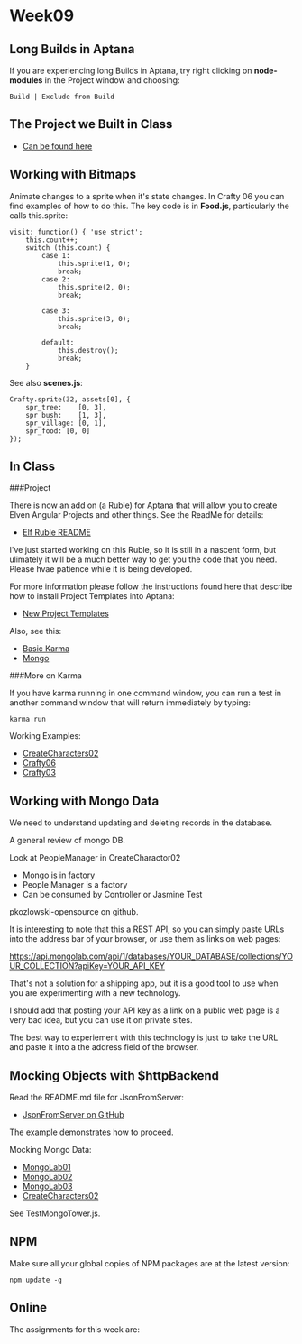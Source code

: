 Week09
======

Long Builds in Aptana
---------------------

If you are experiencing long Builds in Aptana, try right clicking on
**node-modules** in the Project window and choosing:

	Build | Exclude from Build

The Project we Built in Class
-----------------------------

- [Can be found here](https://github.com/charliecalvert/JsObjects/tree/master/JavaScript/Design/AngularModularKarma)

Working with Bitmaps
--------------------

Animate changes to a sprite when it's state changes. In Crafty 06 you
can find examples of how to do this. The key code is in **Food.js**,
particularly the calls this.sprite:

	visit: function() { 'use strict';
		this.count++;
		switch (this.count) {
			case 1:
				this.sprite(1, 0);
				break;
			case 2:
				this.sprite(2, 0);
				break;

			case 3:
				this.sprite(3, 0);
				break;

			default:
				this.destroy();
				break;
		}

See also **scenes.js**:

	Crafty.sprite(32, assets[0], {
		spr_tree:    [0, 3],
		spr_bush:    [1, 3],
		spr_village: [0, 1],
		spr_food: [0, 0]			
	});

In Class
--------

###Project

There is now an add on (a Ruble) for Aptana that will allow you to 
create Elven Angular Projects and other things. See the ReadMe for
details:

- [Elf Ruble README](https://github.com/charliecalvert/ElfRuble/blob/master/README.md)

I've just started working on this Ruble, so it is still in a nascent 
form, but ulimately it will be a much better way to get you the code
that you need. Please hvae patience while it is being developed.

For more information please follow the instructions found here that describe how to install
Project Templates into Aptana:

- [New Project Templates](http://elvenware.com/charlie/development/web/JavaScript/Angular.html#angular-starter-projects)

Also, see this:

- [Basic Karma](https://github.com/charliecalvert/AngularKarma/blob/master/README.md)
- [Mongo](https://github.com/charliecalvert/AngularMongoBootstrapTest/blob/master/README.md)

###More on Karma

If you have karma running in one command window, you can run a test in another 
command window that will return immediately  by typing:

	karma run

Working Examples:

- [CreateCharacters02](https://github.com/charliecalvert/JsObjects/tree/master/JavaScript/Games/CharacterCreate02)
- [Crafty06](https://github.com/charliecalvert/JsObjects/tree/master/JavaScript/Games/Crafty06)
- [Crafty03](https://github.com/charliecalvert/JsObjects/tree/master/JavaScript/Games/Crafty03)

Working with Mongo Data
-----------------------

We need to understand updating and deleting records in the database.

A general review of mongo DB.

Look at PeopleManager in CreateCharactor02

- Mongo is in factory
- People Manager is a factory
- Can be consumed by Controller or Jasmine Test

pkozlowski-opensource on github.

It is interesting to note that this a REST API, so you can simply 
paste URLs into the address bar of your browser, or use them as 
links on web pages:

https://api.mongolab.com/api/1/databases/YOUR_DATABASE/collections/YOUR_COLLECTION?apiKey=YOUR_API_KEY

That's not a solution for a shipping app, but it is a good tool to 
use when you are experimenting with a new technology.

I should add that posting your API key as a link on a public web 
page is a very bad idea, but you can use it on private sites.

The best way to experiement with this technology is just to take the 
URL and paste it into a the address field of the browser.

Mocking Objects with $httpBackend
---------------

Read the README.md file for JsonFromServer:

- [JsonFromServer on GitHub](https://github.com/charliecalvert/JsObjects/blob/master/JavaScript/Design/JsonFromServer/README.md)

The example demonstrates how to proceed.

Mocking Mongo Data:

- [MongoLab01](https://github.com/charliecalvert/JsObjects/tree/master/Data/MongoLab01)
- [MongoLab02](https://github.com/charliecalvert/JsObjects/tree/master/Data/MongoLab02)
- [MongoLab03](https://github.com/charliecalvert/JsObjects/tree/master/Data/MongoLab03)
- [CreateCharacters02](https://github.com/charliecalvert/JsObjects/tree/master/JavaScript/Games/CharacterCreate02)

See TestMongoTower.js.

NPM
---

Make sure all your global copies of NPM packages are at the latest
version:

	npm update -g 

Online
------

The assignments for this week are:

